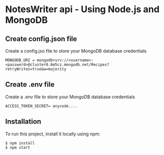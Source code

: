 # NotesWriter api - Using Node.js and MongoDB

## Create config.json file
Create a config.jso file to store your MongoDB database credentials

```
MONGODB_URI = mongodb+srv://<username>:<password>@cluster0.6m5cz.mongodb.net/Recipes?retryWrites=true&w=majority
```
## Create .env file
Create a .env file to store your MongoDB database credentials

```
ACCESS_TOKEN_SECRET= anycode....
```

## Installation
To run this project, install it locally using npm:

```
$ npm install
$ npm start
```
